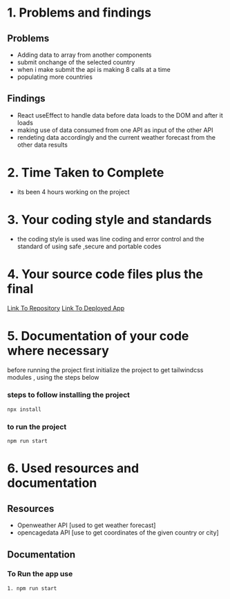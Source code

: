 <!-- @format -->

# 1. Problems and findings

## Problems

- Adding data to array from another components
- submit onchange of the selected country
- when i make submit the api is making 8 calls at a time 
- populating more countries

## Findings

- React useEffect to handle data before data loads to the DOM and after it loads
- making use of data consumed from one API as input of the other API
- rendeting data accordingly and the current weather forecast from the other data results

# 2. Time Taken to Complete

- its been 4 hours working on the project

# 3. Your coding style and standards

- the coding style is used was line coding and error control and
  the standard of using safe ,secure and portable codes

# 4. Your source code files plus the final

[Link To Repository](https://github.com/PrinceNiyonshuti/location-app.git)
[Link To Deployed App ](https://country-forecast.netlify.app/)

# 5. Documentation of your code where necessary

before running the project first initialize the project to get tailwindcss modules , using the steps below

### steps to follow installing the project

    npx install

### to run the project

    npm run start

# 6. Used resources and documentation

## Resources

- Openweather API [used to get weather forecast]
- opencagedata API [use to get coordinates of the given country or city]

## Documentation

### To Run the app use

    1. npm run start
